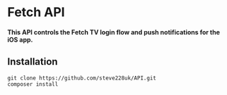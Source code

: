 # Fetch API
#### This API controls the Fetch TV login flow and push notifications for the iOS app.

## Installation
```
git clone https://github.com/steve228uk/API.git
composer install
```
